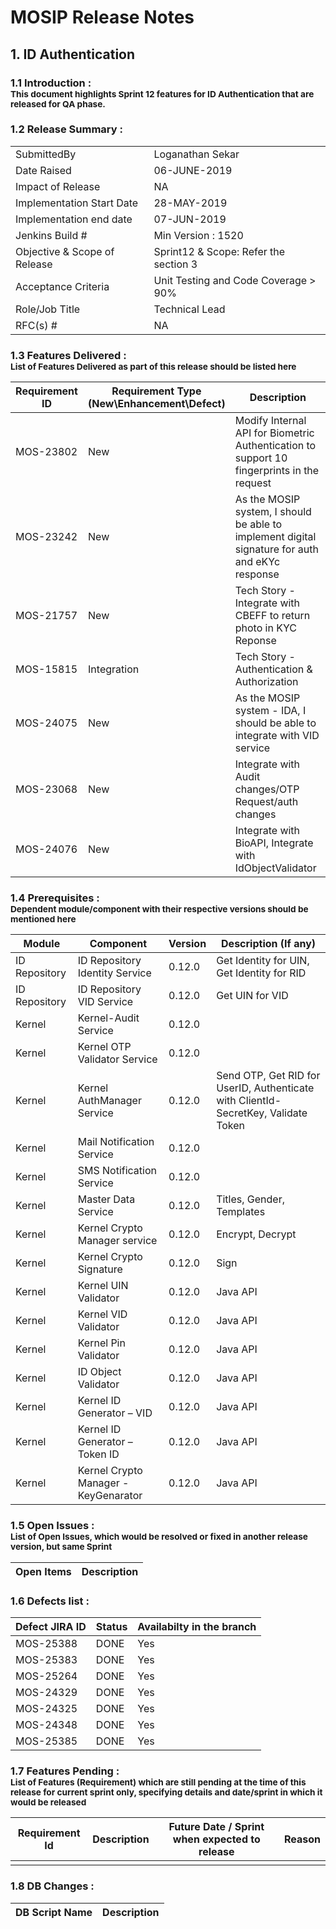 # MOSIP Release Notes
## 1. ID Authentication

### 1.1 Introduction : <br><sub>This document highlights Sprint 12 features for ID Authentication that are released for QA phase.</sub></br>

### 1.2 Release Summary : 
|         |          |
|----------|----------|
SubmittedBy|Loganathan Sekar
Date Raised | 06-JUNE-2019
Impact of Release|NA
Implementation Start Date |28-MAY-2019
Implementation end date	|07-JUN-2019
Jenkins Build #	|Min Version : 1520
Objective & Scope of Release| Sprint12 & Scope: Refer the section 3
Acceptance Criteria	| Unit Testing and Code Coverage > 90%
Role/Job Title|Technical Lead
RFC(s) #|	NA


### 1.3 Features Delivered : <br><sub>List of Features Delivered as part of this release should be listed here</sub></br>
Requirement ID | Requirement Type <br>(New\\Enhancement\\Defect)</br> | Description
-----|----------|-------------
MOS-23802|New|Modify Internal API for Biometric Authentication to support 10 fingerprints in the request
MOS-23242|New|As the MOSIP system, I should be able to implement digital signature for auth and eKYc response
MOS-21757|New|Tech Story - Integrate with CBEFF to return photo in KYC Reponse
MOS-15815|Integration|Tech Story - Authentication & Authorization
MOS-24075|New|As the MOSIP system - IDA, I should be able to integrate with VID service
MOS-23068|New|Integrate with Audit changes/OTP Request/auth changes
MOS-24076|New|Integrate with BioAPI, Integrate with IdObjectValidator


### 1.4 Prerequisites : <br><sub>Dependent module/component with their respective versions should be mentioned here</sub></br>
Module|Component|Version|Description (If any)
-----|-------------|----------------|--------------
ID Repository|ID Repository Identity Service|0.12.0|Get Identity for UIN, Get Identity for RID
ID Repository|ID Repository VID Service|0.12.0|Get UIN for VID
Kernel|Kernel-Audit Service|0.12.0| 
Kernel|Kernel OTP Validator Service|0.12.0|
Kernel|Kernel AuthManager Service|0.12.0|Send OTP, Get RID for UserID, Authenticate with ClientId-SecretKey, Validate Token
Kernel|Mail Notification Service|0.12.0|
Kernel|SMS Notification Service|0.12.0|
Kernel|Master Data Service|0.12.0|Titles, Gender, Templates
Kernel|Kernel Crypto Manager service|0.12.0|Encrypt, Decrypt
Kernel|Kernel Crypto Signature|0.12.0|Sign
Kernel|Kernel UIN Validator|0.12.0|Java API
Kernel|Kernel VID Validator|0.12.0|Java API
Kernel|Kernel Pin Validator|0.12.0|Java API
Kernel|ID Object Validator|0.12.0|Java API
Kernel|Kernel ID Generator – VID|0.12.0|Java API
Kernel|Kernel ID Generator – Token ID|0.12.0|Java API
Kernel|Kernel Crypto Manager - KeyGenarator|0.12.0|Java API

### 1.5 Open Issues : <br><sub>List of Open Issues, which would be resolved or fixed in another release version, but same Sprint</sub></br>
Open Items|Description
-----------------|----------------------

### 1.6 Defects list :
Defect JIRA ID|Status|Availabilty in the branch
---------------|-------------|------------------
MOS-25388|DONE|Yes
MOS-25383|DONE|Yes
MOS-25264|DONE|Yes
MOS-24329|DONE|Yes
MOS-24325|DONE|Yes
MOS-24348|DONE|Yes
MOS-25385|DONE|Yes


### 1.7 Features Pending : <br><sub>List of Features (Requirement) which are still pending at the time of this release for current sprint only, specifying details and date/sprint in which it would be released</sub></br>
Requirement Id|Description|Future Date / Sprint when expected to release | Reason
--------------|-----------|-----------|-------------
|||


### 1.8 DB Changes :
|DB Script Name|Description|
|---------------|-------------|




